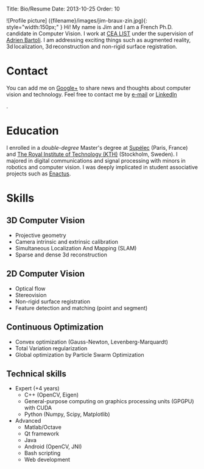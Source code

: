 Title: Bio/Resume
Date: 2013-10-25
Order: 10

![Profile picture] ({filename}/images/jim-braux-zin.jpg){: style="width:150px;" }
Hi! My name is Jim and I am a French Ph.D. candidate in Computer Vision. I work at [CEA LIST][] under the supervision of [Adrien Bartoli][AB]. I am addressing exciting things such as augmented reality, 3d localization, 3d reconstruction and non-rigid surface registration.

# Contact
You can add me on [Google+][G+] to share news and thoughts about computer vision and technology. Feel free to contact me by [e-mail](mailto:j.brauxzin@gmail.com) or [LinkedIn][]
<script src="//platform.linkedin.com/in.js" type="text/javascript"></script>
<script type="IN/MemberProfile" data-id="http://www.linkedin.com/in/jimbz" data-format="hover" data-related="false"></script>
.

# Education
I enrolled in a _double-degree_ Master's degree at [Supélec][Supelec] (Paris, France) and [The Royal Institute of Technology (KTH)][KTH] (Stockholm, Sweden). I majored in digital communications and signal processing with minors in robotics and computer vision. I was deeply implicated in student associative projects such as [Enactus][].

# Skills
## 3D Computer Vision
- Projective geometry
- Camera intrinsic and extrinsic calibration
- Simultaneous Localization And Mapping (SLAM)
- Sparse and dense 3d reconstruction
## 2D Computer Vision
- Optical flow
- Stereovision
- Non-rigid surface registration
- Feature detection and matching (point and segment)
## Continuous Optimization
- Convex optimization (Gauss-Newton, Levenberg-Marquardt)
- Total Variation regularization
- Global optimization by Particle Swarm Optimization
## Technical skills
- Expert (+4 years)
    - C++ (OpenCV, Eigen)
    - General-purpose computing on graphics processing units (GPGPU) with CUDA
    - Python (Numpy, Scipy, Matplotlib)
- Advanced
    - Matlab/Octave
    - Qt framework
    - Java
    - Android (OpenCV, JNI)
    - Bash scripting
    - Web development

[G+]: https://plus.google.com/116983469368569043160
[LinkedIn]: http://lnkd.in/2Ff7Ts
[CEA LIST]: http://www.kalisteo.fr/en/index.htm
[AB]: http://isit.u-clermont1.fr/~ab/
[Supelec]: http://www.supelec.fr/374_p_14603/welcome.html
[KTH]: http://www.kth.se/en
[Enactus]: http://enactus.org/
